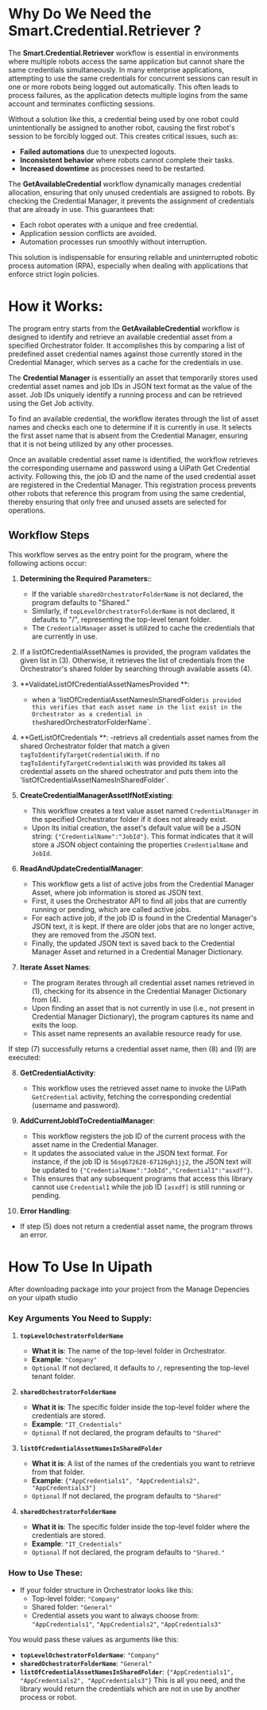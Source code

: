# Why Do We Need the Smart.Credential.Retriever ?

The **Smart.Credential.Retriever** workflow is essential in environments where multiple robots access the same application but cannot share the same credentials simultaneously. In many enterprise applications, attempting to use the same credentials for concurrent sessions can result in one or more robots being logged out automatically. This often leads to process failures, as the application detects multiple logins from the same account and terminates conflicting sessions.

Without a solution like this, a credential being used by one robot could unintentionally be assigned to another robot, causing the first robot's session to be forcibly logged out. This creates critical issues, such as:
- **Failed automations** due to unexpected logouts.
- **Inconsistent behavior** where robots cannot complete their tasks.
- **Increased downtime** as processes need to be restarted.

The **GetAvailableCredential** workflow dynamically manages credential allocation, ensuring that only unused credentials are assigned to robots. By checking the Credential Manager, it prevents the assignment of credentials that are already in use. This guarantees that:
- Each robot operates with a unique and free credential.
- Application session conflicts are avoided.
- Automation processes run smoothly without interruption.

This solution is indispensable for ensuring reliable and uninterrupted robotic process automation (RPA), especially when dealing with applications that enforce strict login policies.

# How it Works:

The program entry starts from the **GetAvailableCredential** workflow is designed to identify and retrieve an available credential asset from a specified Orchestrator folder. It accomplishes this by comparing a list of predefined asset credential names against those currently stored in the Credential Manager, which serves as a cache for the credentials in use.

The **Credential Manager** is essentially an asset that temporarily stores used credential asset names and job IDs in JSON text format as the value of the asset. Job IDs uniquely identify a running process and can be retrieved using the Get Job activity.

To find an available credential, the workflow iterates through the list of asset names and checks each one to determine if it is currently in use. It selects the first asset name that is absent from the Credential Manager, ensuring that it is not being utilized by any other processes.

Once an available credential asset name is identified, the workflow retrieves the corresponding username and password using a UiPath Get Credential activity. Following this, the job ID and the name of the used credential asset are registered in the Credential Manager. This registration process prevents other robots that reference this program from using the same credential, thereby ensuring that only free and unused assets are selected for operations.

## Workflow Steps

This workflow serves as the entry point for the program, where the following actions occur:

1. **Determining the Required Parameters:**: 
   - If the variable `sharedOrchestratorFolderName` is not declared, the program defaults to "Shared."
   - Similarly, if `topLevelOrchestratorFolderName` is not declared, it defaults to "/", representing the top-level tenant folder. 
   - The `CredentialManager` asset is utilized to cache the credentials that are currently in use.

2. If a listOfCredentialAssetNames is provided, the program validates the given list in (3). Otherwise, it retrieves the list of credentials from the Orchestrator's shared folder by searching through available assets (4).

3. **ValidateListOfCredentialAssetNamesProvided **: 
   - when a 'listOfCredentialAssetNamesInSharedFolder` is provided this verifies that each asset name in the list exist in the Orchestrator as a credential in the `sharedOrchestratorFolderName`.

4. **GetListOfCredentials **: 
   -retrievs all credentials asset names from the shared Orchestrator folder that match a given `tagToIdentifyTargetCredentialsWith`. if no `tagToIdentifyTargetCredentialsWith` was provided its takes all credential assets on the shared ochestrator and puts them into the 'listOfCredentialAssetNamesInSharedFolder`.

5. **CreateCredentialManagerAssetIfNotExisting**: 
   - This workflow creates a text value asset named `CredentialManager` in the specified Orchestrator folder if it does not already exist. 
   - Upon its initial creation, the asset's default value will be a JSON string: `{"CredentialName":"JobId"}`. This format indicates that it will store a JSON object containing the properties `CredentialName` and `JobId`.

6. **ReadAndUpdateCredentialManager**: 
   - This workflow gets a list of active jobs from the Credential Manager Asset, where job information is stored as JSON text. 
   - First, it uses the Orchestrator API to find all jobs that are currently running or pending, which are called active jobs.
   - For each active job, if the job ID is found in the Credential Manager's JSON text, it is kept. If there are older jobs that are no longer active, they are removed from the JSON text. 
   - Finally, the updated JSON text is saved back to the Credential Manager Asset and returned in a Credential Manager Dictionary.

7. **Iterate Asset Names**: 
   - The program iterates through all credential asset names retrieved in (1), checking for its absence in the Credential Manager Dictionary from (4). 
   - Upon finding an asset that is not currently in use (i.e., not present in Credential Manager Dictionary), the program captures its name and exits the loop. 
   - This asset name represents an available resource ready for use.

If step (7) successfully returns a credential asset name, then (8) and (9) are executed:

8. **GetCredentialActivity**: 
   - This workflow uses the retrieved asset name to invoke the UiPath `GetCredential` activity, fetching the corresponding credential (username and password).

9. **AddCurrentJobIdToCredentialManager**: 
   - This workflow registers the job ID of the current process with the asset name in the Credential Manager. 
   - It updates the associated value in the JSON text format. For instance, if the job ID is `56sg672628-67126gh1jj2`, the JSON text will be updated to `{"CredentialName":"JobId","Credential1":"asxdf"}`. 
   - This ensures that any subsequent programs that access this library cannot use `Credential1` while the job ID `[asxdf]` is still running or pending.

10. **Error Handling**: 
   - If step (5) does not return a credential asset name, the program throws an error.


# How To Use In Uipath
After  downloading package into your project from the Manage Depencies on your uipath studio
### Key Arguments You Need to Supply:

1. **`topLevelOchestratorFolderName`**
   - **What it is**: The name of the top-level folder in Orchestrator.
   - **Example**: `"Company"`
   - `Optional` If not declared, it defaults to `/`, representing the top-level tenant folder.

2. **`sharedOchestratorFolderName`**
   - **What it is**: The specific folder inside the top-level folder where the credentials are stored.
   - **Example**: `"IT_Credentials"`
   - `Optional` If not declared, the program defaults to `"Shared"`

3. **`listOfCredentialAssetNamesInSharedFolder`**
   - **What it is**: A list of the names of the credentials you want to retrieve from that folder.
   - **Example**: `{"AppCredentials1", "AppCredentials2", "AppCredentials3"}`
   - `Optional` If not declared, the program defaults to `"Shared"`

4. **`sharedOchestratorFolderName`**
   - **What it is**: The specific folder inside the top-level folder where the credentials are stored.
   - **Example**: `"IT_Credentials"`
   - `Optional` If not declared, the program defaults to `"Shared."`

### How to Use These:

- If your folder structure in Orchestrator looks like this:
  - Top-level folder: `"Company"`
  - Shared folder: `"General"`
  - Credential assets you want to always choose from: `"AppCredentials1"`, `"AppCredentials2"`, `"AppCredentials3"`

You would pass these values as arguments like this:
- **`topLevelOchestratorFolderName`**: `"Company"` 
- **`sharedOchestratorFolderName`**: `"General"` 
- **`listOfCredentialAssetNamesInSharedFolder`**: `{"AppCredentials1", "AppCredentials2", "AppCredentials3"}`
This is all you need, and the library would return the credentials which are not in use by another process or robot.
```
